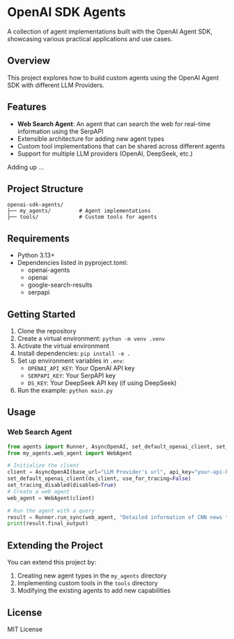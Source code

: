 # OpenAI SDK Agents

A collection of agent implementations built with the OpenAI Agent SDK, showcasing various practical applications and use cases.

## Overview

This project explores how to build custom agents using the OpenAI Agent SDK with different LLM Providers.

## Features

- **Web Search Agent**: An agent that can search the web for real-time information using the SerpAPI
- Extensible architecture for adding new agent types
- Custom tool implementations that can be shared across different agents
- Support for multiple LLM providers (OpenAI, DeepSeek, etc.)

Adding up ...

## Project Structure

```
openai-sdk-agents/
├── my_agents/         # Agent implementations
├── tools/             # Custom tools for agents
```

## Requirements

- Python 3.13+
- Dependencies listed in pyproject.toml:
  - openai-agents
  - openai
  - google-search-results
  - serpapi

## Getting Started

1. Clone the repository
2. Create a virtual environment: `python -m venv .venv`
3. Activate the virtual environment
4. Install dependencies: `pip install -e .`
5. Set up environment variables in `.env`:
   - `OPENAI_API_KEY`: Your OpenAI API key
   - `SERPAPI_KEY`: Your SerpAPI key
   - `DS_KEY`: Your DeepSeek API key (if using DeepSeek)
6. Run the example: `python main.py`

## Usage

### Web Search Agent

```python
from agents import Runner, AsyncOpenAI, set_default_openai_client, set_tracing_disabled
from my_agents.web_agent import WebAgent

# Initialize the client
client = AsyncOpenAI(base_url="LLM Provider's url", api_key="your-api-key")
set_default_openai_client(ds_client, use_for_tracing=False)
set_tracing_disabled(disabled=True)
# Create a web agent
web_agent = WebAgent(client)

# Run the agent with a query
result = Runner.run_sync(web_agent, "Detailed information of CNN news today")
print(result.final_output)
```

## Extending the Project

You can extend this project by:

1. Creating new agent types in the `my_agents` directory
2. Implementing custom tools in the `tools` directory
3. Modifying the existing agents to add new capabilities

## License

MIT License
